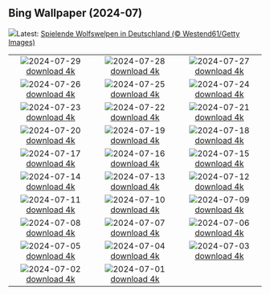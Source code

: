 ## Bing Wallpaper (2024-07)
![](https://www.bing.com/th?id=OHR.GrayWolfPups_DE-DE4132223507_UHD.jpg&w=1000)Latest: [Spielende Wolfswelpen in Deutschland (© Westend61/Getty Images)](https://www.bing.com/th?id=OHR.GrayWolfPups_DE-DE4132223507_UHD.jpg)

|      |      |      |
| :----: | :----: | :----: |
|![](https://www.bing.com/th?id=OHR.CorbettTigers_DE-DE5462654549_UHD.jpg&pid=hp&w=384&h=216&rs=1&c=4)2024-07-29 [download 4k](https://www.bing.com/th?id=OHR.CorbettTigers_DE-DE5462654549_UHD.jpg)|![](https://www.bing.com/th?id=OHR.BeachHutsSweden_DE-DE4614841617_UHD.jpg&pid=hp&w=384&h=216&rs=1&c=4)2024-07-28 [download 4k](https://www.bing.com/th?id=OHR.BeachHutsSweden_DE-DE4614841617_UHD.jpg)|![](https://www.bing.com/th?id=OHR.RhinelandVineyards_DE-DE4066969313_UHD.jpg&pid=hp&w=384&h=216&rs=1&c=4)2024-07-27 [download 4k](https://www.bing.com/th?id=OHR.RhinelandVineyards_DE-DE4066969313_UHD.jpg)|
|![](https://www.bing.com/th?id=OHR.PontNeuf_DE-DE3491182844_UHD.jpg&pid=hp&w=384&h=216&rs=1&c=4)2024-07-26 [download 4k](https://www.bing.com/th?id=OHR.PontNeuf_DE-DE3491182844_UHD.jpg)|![](https://www.bing.com/th?id=OHR.SmokyMountainTrail_DE-DE2050151888_UHD.jpg&pid=hp&w=384&h=216&rs=1&c=4)2024-07-25 [download 4k](https://www.bing.com/th?id=OHR.SmokyMountainTrail_DE-DE2050151888_UHD.jpg)|![](https://www.bing.com/th?id=OHR.SheepCousins_DE-DE1595160882_UHD.jpg&pid=hp&w=384&h=216&rs=1&c=4)2024-07-24 [download 4k](https://www.bing.com/th?id=OHR.SheepCousins_DE-DE1595160882_UHD.jpg)|
|![](https://www.bing.com/th?id=OHR.MethoniCastle_DE-DE8197335840_UHD.jpg&pid=hp&w=384&h=216&rs=1&c=4)2024-07-23 [download 4k](https://www.bing.com/th?id=OHR.MethoniCastle_DE-DE8197335840_UHD.jpg)|![](https://www.bing.com/th?id=OHR.WickerBeachBaskets_DE-DE6881369278_UHD.jpg&pid=hp&w=384&h=216&rs=1&c=4)2024-07-22 [download 4k](https://www.bing.com/th?id=OHR.WickerBeachBaskets_DE-DE6881369278_UHD.jpg)|![](https://www.bing.com/th?id=OHR.ZanzibarBoats_DE-DE5749143467_UHD.jpg&pid=hp&w=384&h=216&rs=1&c=4)2024-07-21 [download 4k](https://www.bing.com/th?id=OHR.ZanzibarBoats_DE-DE5749143467_UHD.jpg)|
|![](https://www.bing.com/th?id=OHR.MineralMoon_DE-DE4896248941_UHD.jpg&pid=hp&w=384&h=216&rs=1&c=4)2024-07-20 [download 4k](https://www.bing.com/th?id=OHR.MineralMoon_DE-DE4896248941_UHD.jpg)|![](https://www.bing.com/th?id=OHR.YoungJaguar_DE-DE4250993040_UHD.jpg&pid=hp&w=384&h=216&rs=1&c=4)2024-07-19 [download 4k](https://www.bing.com/th?id=OHR.YoungJaguar_DE-DE4250993040_UHD.jpg)|![](https://www.bing.com/th?id=OHR.MayotteCoral_DE-DE6359801272_UHD.jpg&pid=hp&w=384&h=216&rs=1&c=4)2024-07-18 [download 4k](https://www.bing.com/th?id=OHR.MayotteCoral_DE-DE6359801272_UHD.jpg)|
|![](https://www.bing.com/th?id=OHR.MedievalRothenburg_DE-DE5939430104_UHD.jpg&pid=hp&w=384&h=216&rs=1&c=4)2024-07-17 [download 4k](https://www.bing.com/th?id=OHR.MedievalRothenburg_DE-DE5939430104_UHD.jpg)|![](https://www.bing.com/th?id=OHR.AncientOrkney_DE-DE5345026370_UHD.jpg&pid=hp&w=384&h=216&rs=1&c=4)2024-07-16 [download 4k](https://www.bing.com/th?id=OHR.AncientOrkney_DE-DE5345026370_UHD.jpg)|![](https://www.bing.com/th?id=OHR.TateishiPark_DE-DE4909574611_UHD.jpg&pid=hp&w=384&h=216&rs=1&c=4)2024-07-15 [download 4k](https://www.bing.com/th?id=OHR.TateishiPark_DE-DE4909574611_UHD.jpg)|
|![](https://www.bing.com/th?id=OHR.IntNatTheatreMunich_DE-DE4410278977_UHD.jpg&pid=hp&w=384&h=216&rs=1&c=4)2024-07-14 [download 4k](https://www.bing.com/th?id=OHR.IntNatTheatreMunich_DE-DE4410278977_UHD.jpg)|![](https://www.bing.com/th?id=OHR.CappadociaRocks_DE-DE6351998618_UHD.jpg&pid=hp&w=384&h=216&rs=1&c=4)2024-07-13 [download 4k](https://www.bing.com/th?id=OHR.CappadociaRocks_DE-DE6351998618_UHD.jpg)|![](https://www.bing.com/th?id=OHR.RainierWildflowers_DE-DE3042432788_UHD.jpg&pid=hp&w=384&h=216&rs=1&c=4)2024-07-12 [download 4k](https://www.bing.com/th?id=OHR.RainierWildflowers_DE-DE3042432788_UHD.jpg)|
|![](https://www.bing.com/th?id=OHR.GangiSicily_DE-DE4531424079_UHD.jpg&pid=hp&w=384&h=216&rs=1&c=4)2024-07-11 [download 4k](https://www.bing.com/th?id=OHR.GangiSicily_DE-DE4531424079_UHD.jpg)|![](https://www.bing.com/th?id=OHR.CollaredAracari_DE-DE4220062788_UHD.jpg&pid=hp&w=384&h=216&rs=1&c=4)2024-07-10 [download 4k](https://www.bing.com/th?id=OHR.CollaredAracari_DE-DE4220062788_UHD.jpg)|![](https://www.bing.com/th?id=OHR.TalampayaNP_DE-DE3711851813_UHD.jpg&pid=hp&w=384&h=216&rs=1&c=4)2024-07-09 [download 4k](https://www.bing.com/th?id=OHR.TalampayaNP_DE-DE3711851813_UHD.jpg)|
|![](https://www.bing.com/th?id=OHR.NorwayBlueberries_DE-DE3041672461_UHD.jpg&pid=hp&w=384&h=216&rs=1&c=4)2024-07-08 [download 4k](https://www.bing.com/th?id=OHR.NorwayBlueberries_DE-DE3041672461_UHD.jpg)|![](https://www.bing.com/th?id=OHR.YenBaiTerraces_DE-DE2818118269_UHD.jpg&pid=hp&w=384&h=216&rs=1&c=4)2024-07-07 [download 4k](https://www.bing.com/th?id=OHR.YenBaiTerraces_DE-DE2818118269_UHD.jpg)|![](https://www.bing.com/th?id=OHR.ConwyRiver_DE-DE2411903151_UHD.jpg&pid=hp&w=384&h=216&rs=1&c=4)2024-07-06 [download 4k](https://www.bing.com/th?id=OHR.ConwyRiver_DE-DE2411903151_UHD.jpg)|
|![](https://www.bing.com/th?id=OHR.NoahBeach_DE-DE1036952164_UHD.jpg&pid=hp&w=384&h=216&rs=1&c=4)2024-07-05 [download 4k](https://www.bing.com/th?id=OHR.NoahBeach_DE-DE1036952164_UHD.jpg)|![](https://www.bing.com/th?id=OHR.ZaharaDeLaSierra_DE-DE0508508511_UHD.jpg&pid=hp&w=384&h=216&rs=1&c=4)2024-07-04 [download 4k](https://www.bing.com/th?id=OHR.ZaharaDeLaSierra_DE-DE0508508511_UHD.jpg)|![](https://www.bing.com/th?id=OHR.MeerkatManor_DE-DE0148394224_UHD.jpg&pid=hp&w=384&h=216&rs=1&c=4)2024-07-03 [download 4k](https://www.bing.com/th?id=OHR.MeerkatManor_DE-DE0148394224_UHD.jpg)|
|![](https://www.bing.com/th?id=OHR.ItalicaRuins_DE-DE9553207301_UHD.jpg&pid=hp&w=384&h=216&rs=1&c=4)2024-07-02 [download 4k](https://www.bing.com/th?id=OHR.ItalicaRuins_DE-DE9553207301_UHD.jpg)|![](https://www.bing.com/th?id=OHR.HeidelbergCastle_DE-DE7111251205_UHD.jpg&pid=hp&w=384&h=216&rs=1&c=4)2024-07-01 [download 4k](https://www.bing.com/th?id=OHR.HeidelbergCastle_DE-DE7111251205_UHD.jpg)|